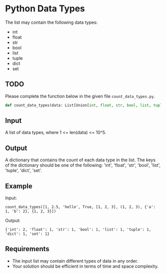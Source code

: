 # Python Data Types

The list may contain the following data types:

* int
* float
* str
* bool
* list
* tuple
* dict
* set

## TODO

Please complete the function below in the given file `count_data_types.py`.

```python
def count_data_types(data: List[Union[int, float, str, bool, list, tuple, dict, set]]) -> Dict[str, int]:
```

## Input

A list of data types, where 1 <= len(data) <= 10^5.

## Output

A dictionary that contains the count of each data type in the list. The keys of the dictionary should be one of the following: 'int', 'float', 'str', 'bool', 'list', 'tuple', 'dict', 'set'.

## Example

Input:

```
count_data_types([1, 2.5, 'hello', True, [1, 2, 3], (1, 2, 3), {'a': 1, 'b': 2}, {1, 2, 3}])
```

Output:

```
{'int': 2, 'float': 1, 'str': 1, 'bool': 1, 'list': 1, 'tuple': 1, 'dict': 1, 'set': 1}
```

## Requirements

* The input list may contain different types of data in any order.
* Your solution should be efficient in terms of time and space complexity.
